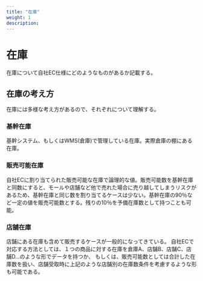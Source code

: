 ```yaml
---
title: "在庫"
weight: 1
description: 
---
```


# 在庫


在庫について自社EC仕様にどのようなものがあるか記載する。


## 在庫の考え方
在庫には多様な考え方があるので、それぞれについて理解する。


### 基幹在庫
基幹システム、もしくはWMS(倉庫)で管理している在庫。実際倉庫の棚にある在庫。


### 販売可能在庫
自社ECに割り当てられた販売可能な在庫で論理的な値。販売可能数を基幹在庫と同数にすると、モールや店舗など他で売れた場合に売り越してしまうリスクがあるため、基幹在庫と同じ数を割り当てるケースは少ない。基幹在庫の90％など一定の値を販売可能数とする。残りの10％を予備在庫数として持つことも可能。


### 店舗在庫
店舗にある在庫も含めて販売するケースが一般的になってきている。
自社ECで対応する方法としては、１つの商品に対する在庫を倉庫A、店舗B、店舗C、店舗D…のような形でデータを持つか、
もしくは、販売可能数としては合計した在庫数を扱い、店舗受取時に上記のような店舗別の在庫数条件を考慮するような形も可能である。


